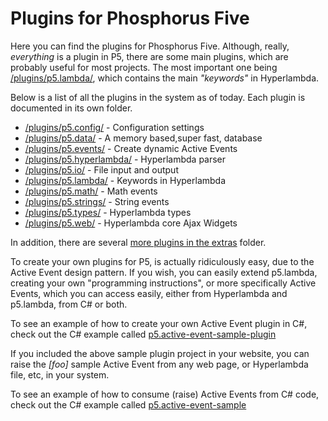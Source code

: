 Plugins for Phosphorus Five
===============

Here you can find the plugins for Phosphorus Five. Although, really, _everything_ is a plugin in P5,
there are some main plugins, which are probably useful for most projects. The most important one
being [/plugins/p5.lambda/](p5.lambda), which contains the main _"keywords"_ in Hyperlambda.

Below is a list of all the plugins in the system as of today. Each plugin is documented in its own folder.

* [/plugins/p5.config/](p5.config) - Configuration settings
* [/plugins/p5.data/](p5.data) - A memory based,super fast, database
* [/plugins/p5.events/](p5.events) - Create dynamic Active Events
* [/plugins/p5.hyperlambda/](p5.hyperlambda) - Hyperlambda parser
* [/plugins/p5.io/](p5.io) - File input and output
* [/plugins/p5.lambda/](p5.lambda) - Keywords in Hyperlambda
* [/plugins/p5.math/](p5.math) - Math events
* [/plugins/p5.strings/](p5.strings) - String events
* [/plugins/p5.types/](p5.types) - Hyperlambda types
* [/plugins/p5.web/](p5.web) - Hyperlambda core Ajax Widgets

In addition, there are several [more plugins in the extras](/plugins/extras/) folder.

To create your own plugins for P5, is actually ridiculously easy, due to the Active Event design pattern. If you
wish, you can easily extend p5.lambda, creating your own "programming instructions", or more specifically Active Events,
which you can access easily, either from Hyperlambda and p5.lambda, from C# or both.

To see an example of how to create your own Active Event plugin in C#, check out the C# example 
called [p5.active-event-sample-plugin](/samples/p5.active-event-sample-plugin/)

If you included the above sample plugin project in your website, you can raise the *[foo]* sample Active Event from any web page,
or Hyperlambda file, etc, in your system.

To see an example of how to consume (raise) Active Events from C# code, check out the C# example 
called [p5.active-event-sample](/samples/p5.active-event-sample/)



